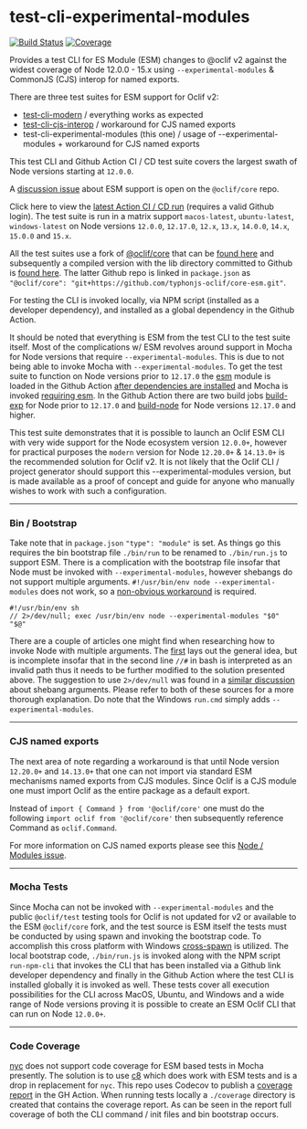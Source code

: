 # test-cli-experimental-modules
[![Build Status](https://github.com/typhonjs-oclif/test-cli-experimental-modules/workflows/CI/CD/badge.svg)](#)
[![Coverage](https://img.shields.io/codecov/c/github/typhonjs-oclif/test-cli-experimental-modules.svg)](https://codecov.io/github/typhonjs-oclif/test-cli-experimental-modules)

Provides a test CLI for ES Module (ESM) changes to @oclif v2 against the widest coverage of Node 12.0.0 - 15.x using 
`--experimental-modules` & CommonJS (CJS) interop for named exports.

There are three test suites for ESM support for Oclif v2:
- [test-cli-modern](https://github.com/typhonjs-oclif/test-cli-modern) / everything works as expected
- [test-cli-cjs-interop](https://github.com/typhonjs-oclif/test-cli-cjs-interop) / workaround for CJS named exports
- test-cli-experimental-modules (this one) / usage of --experimental-modules + workaround for CJS named exports

This test CLI and Github Action CI / CD test suite covers the largest swath of Node versions starting at `12.0.0`. 

A [discussion issue](https://github.com/oclif/core/issues/130) about ESM support is open on the `@oclif/core` repo.

Click here to view the [latest Action CI / CD run](https://github.com/typhonjs-oclif/test-cli-experimental-modules/actions) 
(requires a valid Github login). The test suite is run in a matrix support `macos-latest`, `ubuntu-latest`, `windows-latest`
on Node versions `12.0.0`, `12.17.0`, `12.x`, `13.x`, `14.0.0`, `14.x`, `15.0.0` and `15.x`.

All the test suites use a fork of [@oclif/core](https://github.com/oclif/core) that can be [found here](https://github.com/typhonjs-oclif-scratch/core-esm)
and subsequently a compiled version with the lib directory committed to Github is [found here](https://github.com/typhonjs-oclif/core-esm).
The latter Github repo is linked in `package.json` as `"@oclif/core": "git+https://github.com/typhonjs-oclif/core-esm.git"`.

For testing the CLI is invoked locally, via NPM script (installed as a developer dependency), and installed as a global 
dependency in the Github Action. 

It should be noted that everything is ESM from the test CLI to the test suite itself. Most of the complications w/ ESM 
revolves around support in Mocha for Node versions that require `--experimental-modules`. This is due to not being
able to invoke Mocha with `--experimental-modules`. To get the test suite to function on Node versions prior to 
`12.17.0` the [esm](https://www.npmjs.com/package/esm) module is loaded in the Github Action [after dependencies are 
installed](https://github.com/typhonjs-oclif/test-cli-experimental-modules/blob/main/.github/workflows/ci.yml#L36) and 
Mocha is invoked [requiring esm](https://github.com/typhonjs-oclif/test-cli-experimental-modules/blob/main/.github/workflows/ci.yml#L56).
In the Github Action there are two build jobs [build-exp](https://github.com/typhonjs-oclif/test-cli-experimental-modules/blob/main/.github/workflows/ci.yml#L11) 
for Node prior to `12.17.0` and [build-node](https://github.com/typhonjs-oclif/test-cli-experimental-modules/blob/main/.github/workflows/ci.yml#L59) 
for Node versions `12.17.0` and higher. 

This test suite demonstrates that it is possible to launch an Oclif ESM CLI with very wide support for the Node 
ecosystem version `12.0.0+`, however for practical purposes the `modern` version for Node `12.20.0+` & `14.13.0+` is 
the recommended solution for Oclif v2. It is not likely that the Oclif CLI / project generator should support this 
--experimental-modules version, but is made available as a proof of concept and guide for anyone who manually wishes
to work with such a configuration. 

----
### Bin / Bootstrap

Take note that in `package.json` `"type": "module"` is set. As things go this requires the bin bootstrap file 
`./bin/run` to be renamed to `./bin/run.js` to support ESM. There is a complication with the bootstrap file insofar that 
Node must be invoked with `--experimental-modules`, however shebangs do not support multiple arguments. 
`#!/usr/bin/env node --experimental-modules` does not work, so a [non-obvious workaround](https://github.com/typhonjs-oclif/test-cli-experimental-modules/blob/main/bin/run.js) 
is required. 

```shell
#!/usr/bin/env sh
// 2>/dev/null; exec /usr/bin/env node --experimental-modules "$0" "$@"
```

There are a couple of articles one might find when researching how to invoke Node with multiple arguments. 
The [first](http://sambal.org/2014/02/passing-options-node-shebang-line/) lays out the general idea, but is incomplete 
insofar that in the second line `//#` in bash is interpreted as an invalid path thus it needs to be further modified to
the solution presented above. The suggestion to use `2>/dev/null` was found in a [similar discussion](https://unix.stackexchange.com/questions/65235/universal-node-js-shebang/65295#comment161856_65295) 
about shebang arguments. Please refer to both of these sources for a more thorough explanation. Do note that the Windows
`run.cmd` simply adds `--experimental-modules`. 

----
### CJS named exports

The next area of note regarding a workaround is that until Node version `12.20.0+` and `14.13.0+` that one can not 
import via standard ESM mechanisms named exports from CJS modules. Since Oclif is a CJS module one must import Oclif 
as the entire package as a default export. 

Instead of `import { Command } from '@oclif/core'` one must do the following `import oclif from '@oclif/core'` then 
subsequently reference Command as `oclif.Command`.

For more information on CJS named exports please see this [Node / Modules issue](https://github.com/nodejs/modules/issues/81).

----
### Mocha Tests

Since Mocha can not be invoked with `--experimental-modules` and the public `@oclif/test` testing tools for Oclif is not 
updated for v2 or available to the ESM `@oclif/core` fork, and the test source is ESM itself the tests must be conducted 
by using spawn and invoking the bootstrap code. To accomplish this cross platform with Windows [cross-spawn](https://www.npmjs.com/package/cross-spawn)
is utilized. The local bootstrap code, `./bin/run.js` is invoked along with the NPM script `run-npm-cli` that invokes 
the CLI that has been installed via a Github link developer dependency and finally in the Github Action where the test 
CLI is installed globally it is invoked as well. These tests cover all execution possibilities for the CLI across
MacOS, Ubuntu, and Windows and a wide range of Node versions proving it is possible to create an ESM Oclif CLI that 
can run on Node `12.0.0+`.

----
### Code Coverage

[nyc](https://www.npmjs.com/package/nyc) does not support code coverage for ESM based tests in Mocha presently. The 
solution is to use [c8](https://www.npmjs.com/package/c8) which does work with ESM tests and is a drop in replacement 
for `nyc`. This repo uses Codecov to publish a [coverage report](https://codecov.io/github/typhonjs-oclif/test-cli-experimental-modules) 
in the GH Action. When running tests locally a `./coverage` directory is created that contains the coverage report. As 
can be seen in the report full coverage of both the CLI command / init files and bin bootstrap occurs. 

